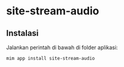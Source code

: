 # site-stream-audio

## Instalasi

Jalankan perintah di bawah di folder aplikasi:

```
mim app install site-stream-audio
```
